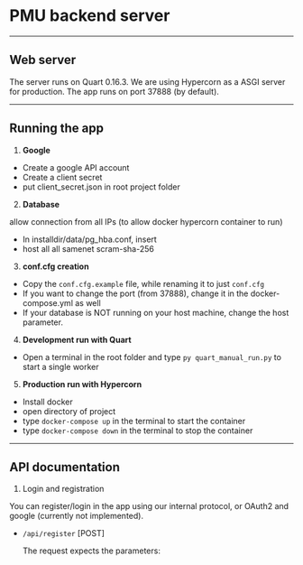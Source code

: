 # PMU backend server

---

## Web server

The server runs on Quart 0.16.3.
We are using Hypercorn as a ASGI server for production.
The app runs on port 37888 (by default).

---

## Running the app

1. **Google**

- Create a google API account
- Create a client secret
- put client_secret.json in root project folder

2. **Database**

allow connection from all IPs (to allow docker hypercorn container to run)
- In installdir/data/pg_hba.conf, insert
- host all             all              samenet              scram-sha-256

3. **conf.cfg creation**

- Copy the `conf.cfg.example` file, while renaming it to just `conf.cfg`
- If you want to change the port (from 37888), change it in the docker-compose.yml as well
- If your database is NOT running on your host machine, change the host parameter.

4. **Development run with Quart**

- Open a terminal in the root folder and type `py quart_manual_run.py` to start a single worker

5. **Production run with Hypercorn**

- Install docker
- open directory of project
- type `docker-compose up` in the terminal to start the container
- type `docker-compose down` in the terminal to stop the container

---

## API documentation

1. Login and registration

You can register/login in the app using our internal protocol, or OAuth2 and google (currently not implemented).

- `/api/register` [POST]

    The request expects the parameters:
